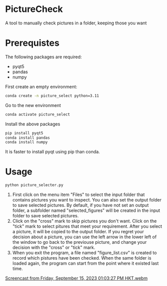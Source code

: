 # PictureCheck
A tool to manually check pictures in a folder, keeping those you want

# Prerequistes
The following packages are required:
- pyqt5
- pandas
- numpy

First create an empty environment:
```bash
conda create -n picture_select python=3.11
```
Go to the new environment
```bash
conda activate picture_select
```
Install the above packages
```bash
pip install pyqt5
conda install pandas
conda install numpy
```
It is faster to install pyqt using pip than conda.

# Usage
```bash
python picture_selecter.py
```

1. First click on the menu item "Files" to select the input folder that contains pictures you want to inspect. You can also set the output folder to save selected pictures. By default, if you have not set an output folder, a subfolder named "selected_figures" will be created in the input folder to save selected pictures.
2. Click on the "cross" mark to skip pictures you don't want. Click on the "tick" mark to select pitures that meet your requirement. After you select a picture, it will be copied to the output folder. If you regret your decision about a picture, you can use the left arrow in the lower left of the window to go back to the previouse picture, and change your decision with the "cross" or "tick" mark.
3. When you exit the program, a file named "figure_list.csv" is created to record which pistures have been checked. When the same folder is loaded again, the program can start from the point where it existed last time.
   
[Screencast from Friday, September 15, 2023 01:03:27 PM HKT.webm](https://github.com/zhong-yy/PictureCheck/assets/38816011/a2e9e1ba-a890-4af7-9496-0c60b41e262a)







